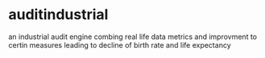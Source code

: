 # auditindustrial
an industrial audit engine combing real life data metrics and improvment to certin measures leading to decline of birth rate and life expectancy

